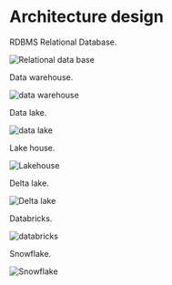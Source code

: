 # Architecture design
RDBMS Relational Database.

![Relational data base](https://github.com/nicolascorchuelo/portfolio/assets/90802118/35ed8383-fa91-47b6-a9d3-329ed0b2d79a)

Data warehouse.

![data warehouse](https://github.com/nicolascorchuelo/portfolio/assets/90802118/16c3c471-bcee-4617-8a5b-b91ffff65159)

Data lake.

![data lake](https://github.com/nicolascorchuelo/portfolio/assets/90802118/1dc6a552-5034-4b63-bc84-d952d618d1bb)

Lake house.


![Lakehouse](https://github.com/nicolascorchuelo/portfolio/assets/90802118/2745af8f-ae0a-4d90-aece-709c430876a4)

Delta lake.


![Delta lake](https://github.com/nicolascorchuelo/portfolio/assets/90802118/eb80259b-34fa-4c61-9d97-80ca6d5e6b2b)

Databricks.

![databricks](https://github.com/nicolascorchuelo/portfolio/assets/90802118/051599da-4421-4f76-af6c-09b396ddefaa)

Snowflake.

![Snowflake](https://github.com/nicolascorchuelo/portfolio/assets/90802118/3bc9a49a-c622-4008-a0ef-430fa9733e7a)
